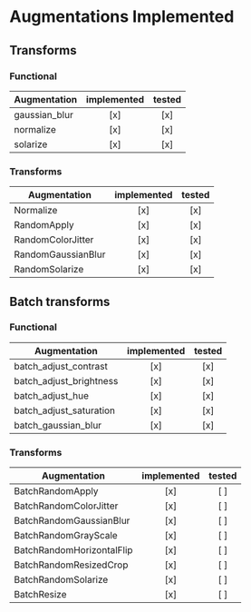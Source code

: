 # Augmentations Implemented

## Transforms


### Functional

| Augmentation       | implemented | tested |
| ------------------ | :---------: | :----: |
| gaussian_blur      | [x]         | [x]    |
| normalize          | [x]         | [x]    |
| solarize           | [x]         | [x]    |

### Transforms

| Augmentation       | implemented | tested |
| ------------------ | :---------: | :----: |
| Normalize          | [x]         | [x]    |
| RandomApply        | [x]         | [x]    |
| RandomColorJitter  | [x]         | [x]    |
| RandomGaussianBlur | [x]         | [x]    |
| RandomSolarize     | [x]         | [x]    |

## Batch transforms

### Functional

| Augmentation            | implemented | tested |
| ----------------------- | :---------: | :----: |
| batch_adjust_contrast   | [x]         | [x]    |
| batch_adjust_brightness | [x]         | [x]    |
| batch_adjust_hue        | [x]         | [x]    |
| batch_adjust_saturation | [x]         | [x]    |
| batch_gaussian_blur     | [x]         | [x]    |

### Transforms

| Augmentation              | implemented | tested |
| ------------------------- | :---------: | :----: |
| BatchRandomApply          | [x]         | [ ]    |
| BatchRandomColorJitter    | [x]         | [ ]    |
| BatchRandomGaussianBlur   | [x]         | [ ]    |
| BatchRandomGrayScale      | [x]         | [ ]    |
| BatchRandomHorizontalFlip | [x]         | [ ]    |
| BatchRandomResizedCrop    | [x]         | [ ]    |
| BatchRandomSolarize       | [x]         | [ ]    |
| BatchResize               | [x]         | [ ]    |
